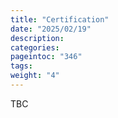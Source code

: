 ```yaml
---
title: "Certification"
date: "2025/02/19"
description:
categories:
pageintoc: "346"
tags:
weight: "4"
---
```


<a id="certification-ampere-opennebula-onprem-cloud-solution"></a>

<!--# Certification -->

TBC
